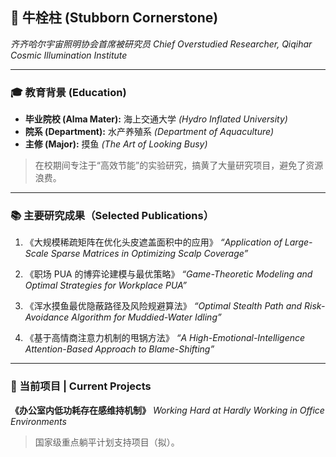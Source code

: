 ## 🐂 牛栓柱 (Stubborn Cornerstone)

*齐齐哈尔宇宙照明协会首席被研究员*
*Chief Overstudied Researcher, Qiqihar Cosmic Illumination Institute*

---

### 🎓 教育背景 (Education)

* **毕业院校 (Alma Mater):** 海上交通大学 *(Hydro Inflated University)*
* **院系 (Department):** 水产养殖系 *(Department of Aquaculture)*
* **主修 (Major):** 摸鱼 *(The Art of Looking Busy)*

> 在校期间专注于“高效节能”的实验研究，搞黄了大量研究项目，避免了资源浪费。

---

### 📚 主要研究成果（Selected Publications）

1. 《大规模稀疏矩阵在优化头皮遮盖面积中的应用》
  *“Application of Large-Scale Sparse Matrices in Optimizing Scalp Coverage”*

2. 《职场 PUA 的博弈论建模与最优策略》
  *“Game-Theoretic Modeling and Optimal Strategies for Workplace PUA”*

3. 《浑水摸鱼最优隐蔽路径及风险规避算法》
  *“Optimal Stealth Path and Risk-Avoidance Algorithm for Muddied-Water Idling”*

4. 《基于高情商注意力机制的甩锅方法》
  *“A High-Emotional-Intelligence Attention-Based Approach to Blame-Shifting”*

---

### 🧠 当前项目 | Current Projects

**《办公室内低功耗存在感维持机制》**
*Working Hard at Hardly Working in Office Environments*
> 国家级重点躺平计划支持项目（拟）。


